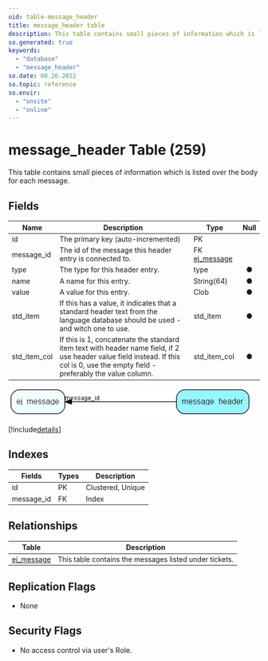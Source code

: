 ```yaml
---
uid: table-message_header
title: message_header table
description: This table contains small pieces of information which is listed over the body for each message.
so.generated: true
keywords:
  - "database"
  - "message_header"
so.date: 08.26.2022
so.topic: reference
so.envir:
  - "onsite"
  - "online"
---
```


# message\_header Table (259)

This table contains small pieces of information which is listed over the body for each message.

## Fields

| Name | Description | Type | Null |
|------|-------------|------|:----:|
|id|The primary key (auto-incremented)|PK| |
|message\_id|The id of the message this header entry is connected to.|FK [ej_message](ej-message.md)| |
|type|The type for this header entry.|type|&#x25CF;|
|name|A name for this entry.|String(64)|&#x25CF;|
|value|A value for this entry.|Clob|&#x25CF;|
|std\_item|If this has a value, it indicates that a standard header text from the language database should be used - and witch one to use.       |std_item|&#x25CF;|
|std\_item\_col|If this is 1, concatenate the standard item text with header name field, if 2 use header value field instead. If this col is 0, use the empty field - preferably the value column.       |std_item_col|&#x25CF;|


![message_header table relationship diagram](./media/message_header.png)

[!include[details](./includes/message-header.md)]

## Indexes

| Fields | Types | Description |
|--------|-------|-------------|
|id |PK |Clustered, Unique |
|message\_id |FK |Index |

## Relationships

| Table|  Description |
|------|-------------|
|[ej\_message](ej-message.md)  |This table contains the messages listed under tickets. |


## Replication Flags

* None

## Security Flags

* No access control via user's Role.

